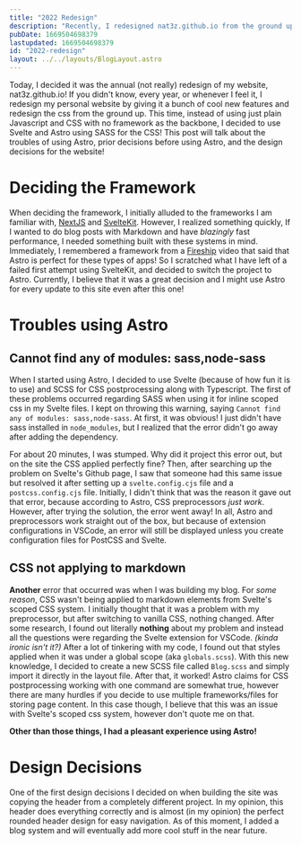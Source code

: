 ```yaml
---
title: "2022 Redesign"
description: "Recently, I redesigned nat3z.github.io from the ground up. This is what happened."
pubDate: 1669504698379
lastupdated: 1669504698379
id: "2022-redesign"
layout: ../../layouts/BlogLayout.astro
---
```


Today, I decided it was the annual (not really) redesign of my website, nat3z.github.io! If you didn't know, every year, or whenever I feel it, I redesign my personal website by giving it a bunch of cool new features and redesign the css from the ground up.
This time, instead of using just plain Javascript and CSS with no framework as the backbone, I decided to use Svelte and
Astro using SASS for the CSS! This post will talk about the troubles of using Astro, prior decisions before using Astro, and the design decisions for the website!

# Deciding the Framework

When deciding the framework, I initially alluded to the frameworks I am familiar with, [NextJS](https://nextjs.org/) and [SvelteKit](https://kit.svelte.dev). However, I realized something quickly, If I wanted to do blog posts with Markdown and have _blazingly_ fast performance, I needed something built with these systems in mind. Immediately, I remembered a framework from a [Fireship](https://www.youtube.com/watch?v=gxBkghlglTg) video that said that Astro is perfect for these types of apps! So I scratched what I have left of a failed first attempt using SvelteKit, and decided to switch the project to Astro. Currently, I believe that it was a great decision and I might use Astro for every update to this site even after this one!

# Troubles using Astro

## Cannot find any of modules: sass,node-sass
When I started using Astro, I decided to use Svelte (because of how fun it is to use) and SCSS for CSS postprocessing along with Typescript. The first of these problems occurred regarding SASS when using it for inline scoped css in my Svelte files. I kept on throwing this warning, saying `Cannot find any of modules: sass,node-sass`. At first, it was obvious! I just didn't have sass installed in `node_modules`, but I realized that the error didn't go away after adding the dependency.

For about 20 minutes, I was stumped. Why did it project this error out, but on the site the CSS applied perfectly fine? Then, after searching up the problem on Svelte's Github page, I saw that someone had this same issue but resolved it after setting up a `svelte.config.cjs` file and a `postcss.config.cjs` file. Initially, I didn't think that was the reason it gave out that error, because according to Astro, CSS preprocessors _just work_. However, after trying the solution, the error went away! In all, Astro and preprocessors work straight out of the box, but because of extension configurations in VSCode, an error will still be displayed unless you create configuration files for PostCSS and Svelte.

## CSS not applying to markdown

**Another** error that occurred was when I was building my blog. For _some reason_, CSS wasn't being applied to markdown elements from Svelte's scoped CSS system. I initially thought that it was a problem with my preprocessor, but after switching to vanilla CSS, nothing changed. After some research, I found out literally **nothing** about my problem and instead all the questions were regarding the Svelte extension for VSCode. *(kinda ironic isn't it?)* After a lot of tinkering with my code, I found out that styles applied when it was under a global scope (aka `globals.scss`). With this new knowledge, I decided to create a new SCSS file called `Blog.scss` and simply import it directly in the layout file. After that, it worked! Astro claims for CSS postprocessing working with one command are somewhat true, however there are many hurdles if you decide to use multiple frameworks/files for storing page content. In this case though, I believe that this was an issue with Svelte's scoped css system, however don't quote me on that.

**Other than those things, I had a pleasant experience using Astro!**

# Design Decisions

One of the first design decisions I decided on when building the site was copying the header from a completely different project. In my opinion, this header does everything correctly and is almost (in my opinion) the perfect rounded header design for easy navigation. As of this moment, I added a blog system and will eventually add more cool stuff in the near future.